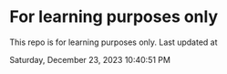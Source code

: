 # For learning purposes only
This repo is for learning purposes only.
Last updated at

Saturday, December 23, 2023 10:40:51 PM

